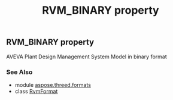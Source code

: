 ﻿---
title: RVM_BINARY property
second_title: Aspose.3D for Python via .NET API References
description: 
type: docs
weight: 410
url: /python-net/aspose.threed.formats/rvmformat/rvm_binary/
is_root: false
---

## RVM_BINARY property


AVEVA Plant Design Management System Model in binary format

### See Also
* module [aspose.threed.formats](../../)
* class [RvmFormat](/3d/python-net/aspose.threed.formats/rvmformat)
